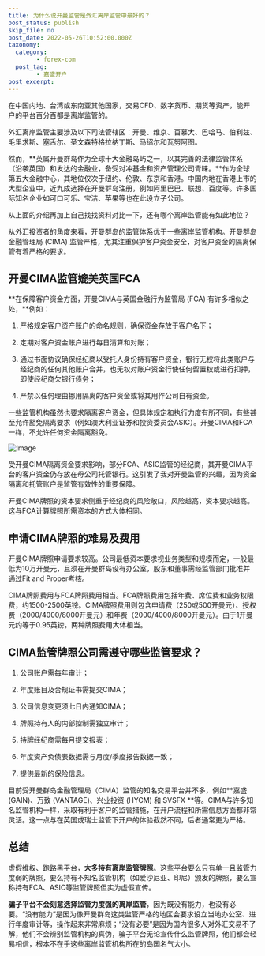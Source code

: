 ```yaml
---
title: 为什么说开曼监管是外汇离岸监管中最好的？
post_status: publish
skip_file: no
post_date: 2022-05-26T10:52:00.000Z
taxonomy:
  category:
        - forex-com
  post_tag:
        - 嘉盛开户
post_excerpt: 
---
```

在中国内地、台湾或东南亚其他国家，交易CFD、数字货币、期货等资产，能开户的平台百分百都是离岸监管的。

外汇离岸监管主要涉及以下司法管辖区：开曼、维京、百慕大、巴哈马、伯利兹、毛里求斯、塞舌尔、圣文森特格拉纳丁斯、马绍尔和瓦努阿图。

然而，**英属开曼群岛作为全球十大金融岛屿之一，以其完善的法律监管体系（沿袭英国）和发达的金融业，备受对冲基金和资产管理公司青睐。**作为全球第五大金融中心，其地位仅次于纽约、伦敦、东京和香港。中国内地在香港上市的大型企业中，近九成选择在开曼群岛注册，例如阿里巴巴、联想、百度等。许多国际知名企业如可口可乐、宝洁、苹果等也在此设立子公司。

从上面的介绍再加上自己找找资料对比一下，还有哪个离岸监管能有如此地位？

从外汇投资者的角度来看，开曼群岛的监管体系优于一些离岸监管机构。开曼群岛金融管理局 (CIMA) 监管严格，尤其注重保护客户资金安全，对客户资金的隔离保管有着严格的要求。

## 开曼CIMA监管媲美英国FCA

**在保障客户资金方面，开曼CIMA与英国金融行为监管局 (FCA) 有许多相似之处，**例如：

1. 严格规定客户资产账户的命名规则，确保资金存放于客户名下；

1. 定期对客户资金账户进行每日清算和对账；

1. 通过书面协议确保经纪商以受托人身份持有客户资金，银行无权将此类账户与经纪商的任何其他账户合并，也无权对账户资金行使任何留置权或进行扣押，即使经纪商欠银行债务；

1. 严禁以任何理由挪用隔离的客户资金或将其用作公司自有资金。

一些监管机构虽然也要求隔离客户资金，但具体规定和执行力度有所不同，有些甚至允许豁免隔离要求（例如澳大利亚证券和投资委员会ASIC）。开曼CIMA和FCA一样，不允许任何资金隔离豁免。

![Image](https://prod-files-secure.s3.us-west-2.amazonaws.com/39ed1227-6d7d-4570-be36-9ccd4a2c4241/bd849744-3fcb-4a37-8312-357962c8f065/image.png?X-Amz-Algorithm=AWS4-HMAC-SHA256&X-Amz-Content-Sha256=UNSIGNED-PAYLOAD&X-Amz-Credential=ASIAZI2LB4666KFTCGQL%2F20250506%2Fus-west-2%2Fs3%2Faws4_request&X-Amz-Date=20250506T041355Z&X-Amz-Expires=3600&X-Amz-Security-Token=IQoJb3JpZ2luX2VjEJT%2F%2F%2F%2F%2F%2F%2F%2F%2F%2FwEaCXVzLXdlc3QtMiJHMEUCIBaFChEHknKHV%2BMoMPaCZZIKRHve6cTeAL%2BIw0ZyG9zjAiEAzgmAuPo%2B6BLGDUAcEcy0W9BIyym2R195qBQ%2BDvN%2BfNgq%2FwMIPRAAGgw2Mzc0MjMxODM4MDUiDJqZFWGIK022O4KNayrcA%2BNbCYzvaziGmIK0WV7xuWZWfn8KkKENpGXLfXQWBgCwRtYogZdXCFQM2KGxjC8qezvnqrm8NaDL8eus1%2BBPMIZTk6MF%2BsTZzM5qJuctLqoQHDbmMXUdlF%2FmHu7sMKJ7uZsid0ut1DhOB1aUX7%2FPKp3UO5Euule5Io6NLpn%2Bfy54mPwZKutofyuXNGVloE7B4%2FzIftsWuMnmEl1YkgzzC4U%2FI34bQLDEfK5KGn6yBKDl2bvP301%2BZzkncdN22LRHUzfFbvk2GrFIPDugoFBl6yKAM7LHXOrB7%2FmdJkcs50D060O8qrFI3aNgKl9q1mrRuBbX4%2F2pewZpRDDEre3fI43efHZSRRSbq74m%2BaMhVB3pNTXZIIUrYM0tQRRsEucS%2Fk99ry1p%2B3W1DuweRIgcTFKBa6E6%2BinwKYfmOpnm0HdULYLd44%2FaUOE4BpAJik8UpAhSTCUDXl2i%2FTN7kLyr%2B0jrxI0EaOsgDzZtUmADeGDpzNL91tjtgEY6zrWNsBJXpS6vQFTxa4VtZ6Kzxmig4Ib0ThC%2BVhduTbBUIep2Q9kjIpHqZvCdZSlSL2duSHISp9yLSClBsZVmoCAJ%2Bs3dYPvJCkiWssjiBaLLztaOZKhA2XGwcmUdTDO1F%2FnsMJiW5sAGOqUBcMLPNVCKTYMohIs%2BdqDbvHTAHrIlOpqXeUuvvmFUzQtPckCsVgegIQqRXZtxWtZlRIPIsCGDnSNo6UtrYSAAo8B8%2F5lN1tPX6oL%2FUZq058DtCmb71onqe6b5J%2BnAgLW4v3iUZGoOH57LP%2FYJZw9rEXJZf4YF706%2B9hUsyYJuz%2BvzAVHTZLnCKu3dGa%2F9Z%2F3QZrsYXAX1hn7nC%2FCDQje%2FeAcZ3sAQ&X-Amz-Signature=efbf30d2b656f9dc9cfb5718d4f9fe43cffc1cab079ccf60c1b3d9de8b60fbd7&X-Amz-SignedHeaders=host&x-id=GetObject)

受开曼CIMA隔离资金要求影响，部分FCA、ASIC监管的经纪商，其开曼CIMA平台的客户资金仍存放在母公司托管银行。这引发了我对开曼监管的兴趣，因为资金隔离和托管账户是监管有效性的重要保障。

开曼CIMA牌照的资本要求侧重于经纪商的风险敞口，风险越高，资本要求越高。这与FCA计算牌照所需资本的方式大体相同。

## **申请CIMA牌照的难易及费用**

开曼CIMA牌照申请要求较高。公司最低资本要求视业务类型和规模而定，一般最低为10万开曼元，且须在开曼群岛设有办公室，股东和董事需经监管部门批准并通过Fit and Proper考核。

CIMA牌照费用与FCA牌照费用相当。FCA牌照费用包括年费、席位费和业务权限费，约1500-2500英镑。CIMA牌照费用则包含申请费（250或500开曼元）、授权费（2000/4000/8000开曼元）和年费（2000/4000/8000开曼元）。由于1开曼元约等于0.95英镑，两种牌照费用大体相当。

## CIMA监管牌照公司需遵守哪些监管要求？

1. 公司账户需每年审计；

1. 年度账目及合规证书需提交CIMA；

1. 公司信息变更须七日内通知CIMA；

1. 牌照持有人的内部控制需独立审计；

1. 持牌经纪商需每月提交报表；

1. 年度资产负债表数据需与月度/季度报告数据一致；

1. 提供最新的保险信息。

目前受开曼群岛金融管理局（CIMA）监管的知名交易平台并不多，例如**嘉盛 (GAIN)、万致 (VANTAGE)、兴业投资 (HYCM) 和 SVSFX **等。CIMA与许多知名监管机构一样，采取有利于客户的监管措施，在开户流程和所需信息方面都非常灵活。这一点与在英国或瑞士监管下开户的体验截然不同，后者通常更为严格。

## 总结

虚假维权、跑路黑平台，**大多持有离岸监管牌照**。这些平台要么只有单一且监管力度弱的牌照，要么持有不知名监管机构（如爱沙尼亚、印尼）颁发的牌照，要么宣称持有FCA、ASIC等监管牌照但实为虚假宣传。

**骗子平台不会刻意选择监管力度强的离岸监管**，因为既没有能力，也没有必要。“没有能力”是因为像开曼群岛这类监管严格的地区会要求设立当地办公室、进行年度审计等，操作起来非常麻烦；“没有必要”是因为国内很多人对外汇交易不了解，他们不会辨别监管机构的真伪，骗子平台无论宣传什么监管牌照，他们都会轻易相信，根本不在乎这些离岸监管机构所在的岛国名气大小。